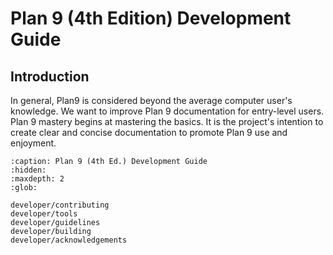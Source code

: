 Plan 9 (4th Edition) Development Guide
======================================

## Introduction

In general, Plan9 is considered beyond the average computer user's knowledge. We want to improve Plan 9 documentation for entry-level users. Plan 9 mastery begins at mastering the basics. It is the project's intention to create clear and concise documentation to promote Plan 9 use and enjoyment.


```{toctree}
:caption: Plan 9 (4th Ed.) Development Guide
:hidden:
:maxdepth: 2
:glob:

developer/contributing
developer/tools
developer/guidelines
developer/building
developer/acknowledgements
```

